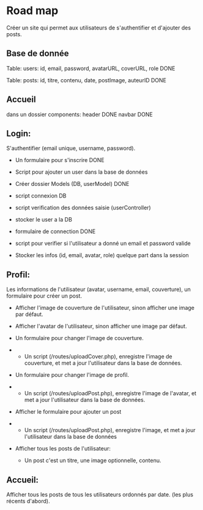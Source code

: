 # Road map

Créer un site qui permet aux utilisateurs de s'authentifier et d'ajouter des posts.

## Base de donnée

Table: users: id, email, password, avatarURL, coverURL, role  DONE

Table: posts: id, titre, contenu, date, postImage, auteurID DONE


## Accueil
  dans un dossier components:
   header DONE
   navbar DONE 

## Login: 
 
S'authentifier (email unique, username, password).

- Un formulaire pour s'inscrire DONE

- Script pour ajouter un user dans la base de données 

- Créer dossier Models (DB, userModel) DONE

- script connexion DB

 - script verification des données saisie (userController)

 - stocker le user a la DB

- formulaire de connection DONE

- script pour verifier si l'utilisateur a donné un email et password valide 

- Stocker les infos (id, email, avatar, role) quelque part dans la session 


## Profil: 
Les informations de l'utilisateur (avatar, username, email, couverture), un formulaire pour créer un post.

- Afficher l'image de couverture de l'utilisateur, sinon afficher une image par défaut. 
- Afficher l'avatar de l'utilisateur, sinon afficher une image par défaut. 

- Un formulaire pour changer l'image de couverture.
- - Un script (/routes/uploadCover.php), enregistre l'image de couverture, et met a jour l'utilisateur dans la base de données.

- Un formulaire pour changer l'image de profil.
- - Un script (/routes/uploadPost.php), enregistre l'image de l'avatar, et met a jour l'utilisateur dans la base de données.

- Afficher le formulaire pour ajouter un post
- - Un script (/routes/uploadPost.php), enregistre l'image, et met a jour l'utilisateur dans la base de données 

- Afficher tous les posts de l'utilisateur:
    - Un post c'est un titre, une image optionnelle, contenu.


## Accueil: 

Afficher tous les posts de tous les utilisateurs ordonnés par date. (les plus récents d'abord).